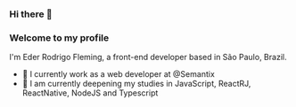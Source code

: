 ### Hi there 👋 
### Welcome to my profile


I'm Eder Rodrigo Fleming, a front-end developer based in São Paulo, Brazil.

- 🔭 I currently work as a web developer at @Semantix
- 🌱 I am currently deepening my studies in JavaScript, ReactRJ, ReactNative, NodeJS and Typescript


